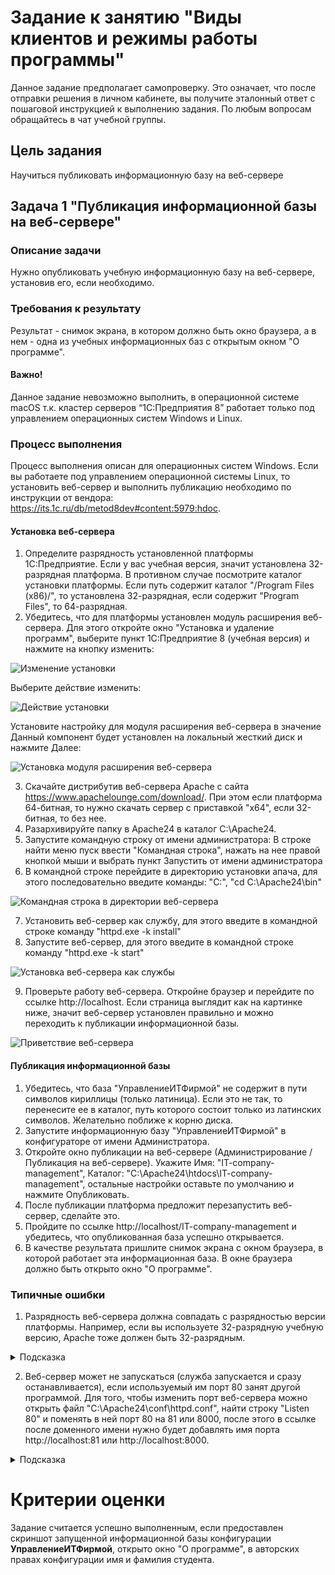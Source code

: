 # Задание к занятию "Виды клиентов и режимы работы программы"

Данное задание предполагает самопроверку. Это означает, что после отправки решения в личном кабинете, вы получите эталонный ответ с пошаговой инструкцией к выполнению задания. По любым вопросам обращайтесь в чат учебной группы. 

## Цель задания 
Научиться публиковать информационную базу на веб-сервере

## Задача 1 "Публикация информационной базы на веб-сервере"

### Описание задачи
Нужно опубликовать учебную информационную базу на веб-сервере, установив его, если необходимо.

### Требования к результату
Результат - снимок экрана, в котором должно быть окно браузера, а в нем - одна из учебных информационных баз с открытым окном "О программе".

#### **Важно!**

Данное задание невозможно выполнить, в операционной системе macOS т.к. кластер серверов “1С:Предприятия 8” работает только под управлением операционных систем Windows и Linux.

### Процесс выполнения

Процесс выполнения описан для операционных систем Windows. Если вы работаете под управлением операционной системы Linux, то установить веб-сервер и выполнить публикацию необходимо по инструкции от вендора: https://its.1c.ru/db/metod8dev#content:5979:hdoc.

#### Установка веб-сервера

1. Определите разрядность установленной платформы 1С:Предприятие. Если у вас учебная версия, значит установлена 32-разрядная платформа. В противном случае посмотрите каталог установки платформы. Если путь содержит каталог "/Program Files (x86)/", то установлена 32-разрядная, если содержит "Program Files", то 64-разрядная.
2. Убедитесь, что для платформы установлен модуль расширения веб-сервера. Для этого откройте окно "Установка и удаление программ", выберите пункт 1С:Предприятие 8 (учебная версия) и нажмите на кнопку изменить:

![Изменение установки](homework-1-4-1.png)

Выберите действие изменить:

![Действие установки](homework-1-4-2.png)

Установите настройку для модуля расширения веб-сервера в значение Данный компонент будет установлен на локальный жесткий диск и нажмите Далее:

![Установка модуля расширения веб-сервера](homework-1-4-3.png)

3. Скачайте дистрибутив веб-сервера Apache с сайта https://www.apachelounge.com/download/. При этом если платформа 64-битная, то нужно скачать сервер с приставкой "x64", если 32-битная, то без нее.
4. Разархивируйте папку в Apache24 в каталог C:\Apache24.
5. Запустите командную строку от имени администратора: В строке найти меню пуск ввести "Командная строка", нажать на нее правой кнопкой мыши и выбрать пункт Запустить от имени администратора
6. В командной строке перейдите в директорию установки апача, для этого последовательно введите команды: "C:", "cd C:\Apache24\bin"

![Командная строка в директории веб-сервера](homework-1-4-4.png)

7. Установить веб-сервер как службу, для этого введите в командной строке команду "httpd.exe -k install"
8. Запустите веб-сервер, для этого введите в командной строке команду "httpd.exe -k start"

![Установка веб-сервера как службы](homework-1-4-5.png)

9. Проверьте работу веб-сервера. Откройне браузер и перейдите по ссылке http://localhost. Если страница выглядит как на картинке ниже, значит веб-сервер установлен правильно и можно переходить к публикации информационной базы.

![Приветствие веб-сервера](homework-1-4-6.png)

#### Публикация информационной базы

1. Убедитесь, что база "УправлениеИТФирмой" не содержит в пути символов кириллицы (только латиница). Если это не так, то перенесите ее в каталог, путь которого состоит только из латинских символов. Желательно поближе к корню диска.
2. Запустите информационную базу "УправлениеИТФирмой" в конфигураторе от имени Администратора.
3. Откройте окно публикации на веб-сервере (Администрирование / Публикация на веб-сервере). Укажите Имя: "IT-company-management", Каталог: "C:\Apache24\htdocs\IT-company-management\", остальные настройки оставьте по умолчанию и нажмите Опубликовать.
4. После публикации платформа предложит перезапустить веб-сервер, сделайте это.
5. Пройдите по ссылке http://localhost/IT-company-management и убедитесь, что опубликованная база успешно открывается.
6. В качестве результата пришлите снимок экрана с окном браузера, в которой работает эта информационная база. В окне браузера должно быть открыто окно "О программе".

### Типичные ошибки
1. Разрядность веб-сервера должна совпадать с разрядностью версии платформы. Например, если вы используете 32-разрядную учебную версию, Apache тоже должен быть 32-разрядным.

<details>
    <summary>Подсказка</summary>

-  Для того чтобы определить разрядность, достаточно запустить 1С и открыть Диспетчер задач (ПКМ на панели задач → Диспетчер задач. Или Ctrl + Alt + Del → Диспетчер задач), в котором 32-х разрядная версия 1С будет отображаться с дополнительной информацией в скобках:	

 ![](Скриншот-19-05-2023-184519.png)

</details>

2. Веб-сервер может не запускаться (служба запускается и сразу останавливается), если используемый им порт 80 занят другой программой. Для того, чтобы изменить порт веб-сервера можно открыть файл "C:\Apache24\conf\httpd.conf", найти строку "Listen 80" и поменять в ней порт 80 на 81 или 8000, после этого в ссылке после доменного имени нужно будет добавлять имя порта http://localhost:81 или http://localhost:8000.

<details>
    <summary>Подсказка</summary>
  
![](Скриншот-19-05-2023-192854.png) 

![](Скриншот-19-05-2023-192751.png)

В итоге адрес должен выглядеть так: 

 ![](Скриншот-19-05-2023-192637.png)

</details>

# Критерии оценки

Задание считается успешно выполненным, если предоставлен скриншот запущенной информационной базы конфигурации **УправлениеИТФирмой**, открыто окно "О программе", в авторских правах конфигурации имя и фамилия студента.
